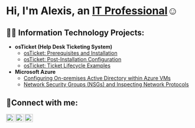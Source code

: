 <h1>Hi, I'm Alexis, an <a href="https://linkedin.com/in/alexis-valencia-m1111">IT Professional</a>☺</h1>

<h2>👨‍💻 Information Technology Projects:</h2>

- <b>osTicket (Help Desk Ticketing System)</b>
  - [osTicket: Prerequisites and Installation](https://github.com/AlexisVal08/ostickets-prereqs)
  - [osTicket: Post-Installation Configuration](https://github.com/AlexisVal08/post-install-config)
  - [osTicket: Ticket Lifecycle Examples](https://github.com/AlexisVal08/ticket-lifecycle)
- <b>Microsoft Azure</b>
  - [Configuring On-premises Active Directory within Azure VMs](https://github.com/AlexisVal08/configure-ad)
  - [Network Security Groups (NSGs) and Inspecting Network Protocols](https://github.com/AlexisVal08/azure-network-protocols)

<h2>🤳Connect with me:</h2>

[<img align="left" alt="Josh | Twitter" width="22px" src="https://cdn.jsdelivr.net/npm/simple-icons@v3/icons/twitter.svg" />][twitter]
[<img align="left" alt="Josh | LinkedIn" width="22px" src="https://cdn.jsdelivr.net/npm/simple-icons@v3/icons/linkedin.svg" />][linkedin]
[<img align="left" alt="Josh | Instagram" width="22px" src="https://cdn.jsdelivr.net/npm/simple-icons@v3/icons/instagram.svg" />][instagram]

[twitter]: https://twitter.com/Josh
[instagram]: https://www.instagram.com/Josh
[linkedin]: https://linkedin.com/in/alexis-valencia-m1111
